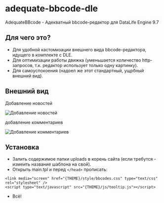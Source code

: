 adequate-bbcode-dle
===================

AdequateBBcode - Адекватный bbcode-редактор для DataLife Engine 9.7

Для чего это?
-------------------
* Для удобной кастомизации внешнего вида bbcode-редактора, идущего в комплекте с DLE.
* Для оптимизации работы движка (уменьшается количество http-запросов, т.к. редактор использует только одну картинку).
* Для самоуспокоения (надоел же этот стандартный, ущрбный внешний вид).

Внешний вид
-------------------
Добавление новостей

![Добавление новостей](https://raw.github.com/pafnuty/adequate-bbcode-dle/master/addnews.png)


добавление комментариев

![Добавление комментариев](https://raw.github.com/pafnuty/adequate-bbcode-dle/master/addcomment.png)



Установка
-------------------
* Залить содержимое папки uploads в корень сайта (если требутся - измеить название шаблона на свой).
* Открыть main.tpl и перед `</head>` прописать:
```
<link media="screen" href="{THEME}/style/bbcodes.css" type="text/css" rel="stylesheet" />
<script type="text/javascript" src="{THEME}/js/tooltip.js"></script>
```
* Всё!
